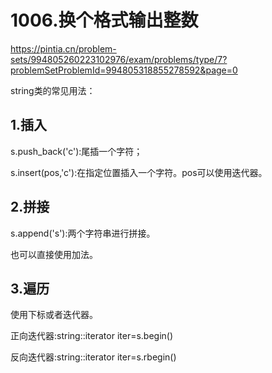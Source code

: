 1006.换个格式输出整数
==
https://pintia.cn/problem-sets/994805260223102976/exam/problems/type/7?problemSetProblemId=994805318855278592&page=0

string类的常见用法：

1.插入
--
s.push_back('c'):尾插一个字符；

s.insert(pos,'c'):在指定位置插入一个字符。pos可以使用迭代器。

2.拼接
--
s.append('s'):两个字符串进行拼接。

也可以直接使用加法。

3.遍历
--
使用下标或者迭代器。

正向迭代器:string::iterator iter=s.begin()

反向迭代器:string::iterator iter=s.rbegin()
